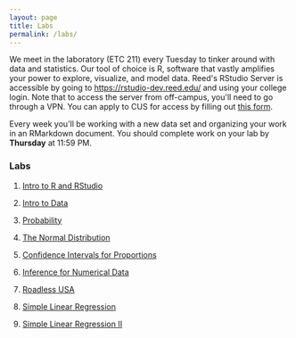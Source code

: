 ```yaml
---
layout: page
title: Labs
permalink: /labs/
---
```


We meet in the laboratory (ETC 211) every Tuesday to tinker around with data and
statistics. Our tool of choice is R, software that vastly amplifies 
your power to explore, visualize, and model data. Reed's RStudio Server is 
accessible by going to <https://rstudio-dev.reed.edu/> 
and using your college login. Note that to access the server from off-campus,
you'll need to go through a VPN. You can apply to CUS for access by filling out
[this form](https://docs.google.com/a/reed.edu/forms/d/1oMG4c732c2CAPXr9oGni45lz3-UyDKIfKPMaXKXH6pU/viewform).

Every week you'll be working with a new data set and organizing your work in an
RMarkdown document. You should complete work on your lab by **Thursday** at 11:59 PM.


### Labs

1. <a href = "{{ site.baseurl }}/assets/week-01/intro_to_r.html" target = "_blank">Intro to R and RStudio</a> 

2. <a href = "{{ site.baseurl }}/assets/week-02/intro_to_data.html" target = "_blank">Intro to Data</a>

3. <a href = "{{ site.baseurl }}/assets/week-03/probability.html" target = "_blank">Probability</a>

4. <a href = "{{ site.baseurl }}/assets/week-05/normal_distribution.html" target = "_blank">The Normal Distribution</a>

5. <a href = "{{ site.baseurl }}/assets/week-06/inf_for_categorical_data.Rmd" target = "_blank">Confidence Intervals for Proportions</a>

6. <a href = "{{ site.baseurl }}/assets/week-09/inf_for_numerical_data.html" target = "_blank">Inference for Numerical Data</a>

7. <a href = "{{ site.baseurl }}/assets/week-10/roadless_usa.html" target = "_blank">Roadless USA</a>

8. <a href = "{{ site.baseurl }}/assets/week-11/simple_regression.html" target = "_blank">Simple Linear Regression</a>

9. <a href = "{{ site.baseurl }}/assets/week-12/simple_linear_regression_ii.html" target = "_blank">Simple Linear Regression II</a>

<!--


7. <a href = "{{ site.baseurl }}/assets/week-09/inf_for_numerical_data.html" target = "_blank">Inference for Numerical Data </a> [KEY <a href = "{{ site.baseurl }}/assets/lab-keys/lab7-key.Rmd" target = "_blank"> (Rmd)</a><a href = "{{ site.baseurl }}/assets/lab-keys/lab7-key.html" target = "_blank"> (HTML)</a>] 

8. <a href = "{{ site.baseurl }}/assets/week-10/simple_regression.html" target = "_blank">Introduction to Linear Regression </a> [KEY <a href = "{{ site.baseurl }}/assets/lab-keys/lab8-key.Rmd" target = "_blank"> (Rmd)</a><a href = "{{ site.baseurl }}/assets/lab-keys/lab8-key.html" target = "_blank"> (HTML)</a>]  

9. <a href = "{{ site.baseurl }}/assets/week-11/simple_linear_regression_ii.html" target = "_blank">Simple Linear Regression II </a> [KEY <a href = "{{ site.baseurl }}/assets/lab-keys/lab9-key.Rmd" target = "_blank"> (Rmd)</a><a href = "{{ site.baseurl }}/assets/lab-keys/lab9-key.html" target = "_blank"> (HTML)</a>] 

10. <a href = "{{ site.baseurl }}/assets/week-12/multiple_regression.html" target = "_blank">Multiple Linear Regression </a> [KEY <a href = "{{ site.baseurl }}/assets/lab-keys/lab10-key.Rmd" target = "_blank"> (Rmd)</a><a href = "{{ site.baseurl }}/assets/lab-keys/lab10-key.html" target = "_blank"> (HTML)</a>]

11. <a href = "{{ site.baseurl }}/assets/week-13/logistic_regression.html" target = "_blank">Logistic Regression </a>  <!--[KEY <a href = "{{ site.baseurl }}/assets/lab-keys/lab11-key.Rmd" target = "_blank"> (Rmd)</a><a href = "{{ site.baseurl }}/assets/lab-keys/lab11-key.html" target = "_blank"> (HTML)</a>] -->